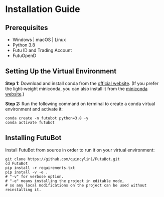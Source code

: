 # Installation Guide

## Prerequisites

- Windows | macOS | Linux
- Python 3.8
- Futu ID and Trading Account
- FutuOpenD

## Setting Up the Virtual Environment

**Step 1:** Download and install conda from the [official website](https://conda.io/projects/conda/en/latest/user-guide/install/index.html). (If you prefer the light-weight miniconda, you can also install it from the [miniconda website](https://docs.conda.io/en/latest/miniconda.html).)

**Step 2:** Run the following command on terminal to create a conda virtual environment and activate it:

```shell
conda create -n futubot python=3.8 -y
conda activate futubot
```

## Installing FutuBot

Install FutuBot from source in order to run it on your virtual environment:

```shell
git clone https://github.com/quincylin1/FutuBot.git
cd FutuBot
pip install -r requirements.txt
pip install -v -e .
# "-v" for verbose option.
# "-e" means installing the project in editable mode,
# so any local modifications on the project can be used without reinstalling it.
```
